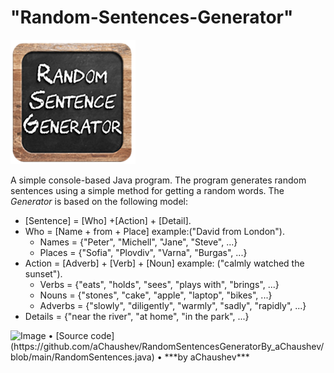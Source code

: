 # "Random-Sentences-Generator"
<img alt="Image" width="200px" src="assets/images/RandomSentence-Pic.png"></img>

A simple console-based Java program.
The program generates random sentences using a simple method for getting a random words.
The *Generator* is based on the following model:
<ul>
	<li>[Sentence] = [Who] +[Action] + [Detail].
		<ul></ul>
	</li>
	<li> Who = [Name + from + Place] example:("David from London").
	<ul>
	<li>Names = {"Peter", "Michell", "Jane", "Steve", ...}</li>
	<li>Places = {"Sofia", "Plovdiv", "Varna", "Burgas", ...}</li>
	</ul>
	</li>
	<li> Action = [Adverb] + [Verb] + [Noun] example: ("calmly watched the sunset").
	<ul>
	<li>Verbs = {"eats", "holds", "sees", "plays with", "brings", ...}</li>
	<li>Nouns = {"stones", "cake", "apple", "laptop", "bikes", ...}</li>
	<li>Adverbs = {"slowly", "diligently", "warmly", "sadly", "rapidly", ...}</li>
	</ul>
	<li> Details = {"near the river", "at home", "in the park", ...}
	<ul></ul>
	</li>
</ul>	
<img alt="Image" width="400px" src="assets/images/RandomSentences – Screenshot.png"></img>
• [Source code](https://github.com/aChaushev/RandomSentencesGeneratorBy_aChaushev/blob/main/RandomSentences.java)
• ***by aChaushev***